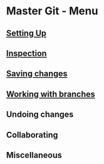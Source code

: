 # Master Git - Menu

## [Setting Up](setting-up.md)

## [Inspection](Inspection.md)

## [Saving changes](Savingchanges.md)


## [Working with branches](Working-with-branches.md)




## Undoing changes

## Collaborating

## Miscellaneous
